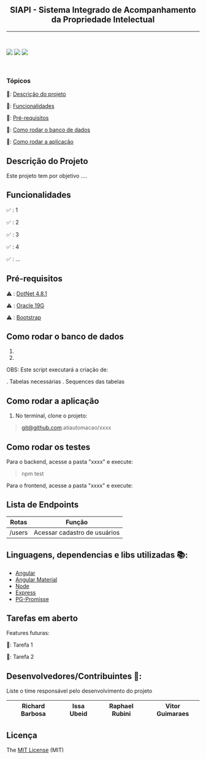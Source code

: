 ﻿<h2 align='center'>SIAPI - Sistema Integrado de Acompanhamento da Propriedade Intelectual</h2>

--------------------------------------------------------------------------
<br>
<p>
  <img src="https://img.shields.io/static/v1?label=angular&message=framework&color=blue&style=for-the-badge&logo=ANGULAR"/>
  <img src="https://img.shields.io/static/v1?label=nodejs&message=framework&color=grenn&style=for-the-badge&logo=NPM"/>
  <img src="http://img.shields.io/static/v1?label=STATUS&message=EM%20DESENVOLVIMENTO&color=orange&style=for-the-badge"/>
</p>
<br>
<h3> Tópicos</h3>

🔹: [Descrição do projeto](#descrição-do-projeto)

🔹: [Funcionalidades](#funcionalidades)

🔹: [Pré-requisitos](#pré-requisitos)

🔹: [Como rodar o banco de dados](#como-rodar-o-banco-de-dados)

🔹: [Como rodar a aplicação](#como-rodar-a-aplicação-arrow_forward)

## Descrição do Projeto
<p>
  Este projeto tem por objetivo ....
</p>

## Funcionalidades

✅ : 1

✅ : 2

✅ : 3

✅ : 4

✅ : ...

## Pré-requisitos
⚠️ : [DotNet 4.8.1]()

⚠️ : [Oracle 19G]()

⚠️ : [Bootstrap ]()

## Como rodar o banco de dados

1) 
2) 

OBS: Este script executará a criação de:

. Tabelas necessárias
. Sequences das tabelas

## Como rodar a aplicação

1) No terminal, clone o projeto:

> git@github.com:atiautomacao/xxxx



## Como rodar os testes

Para o backend, acesse a pasta "xxxx" e execute:
> npm test

Para o frontend, acesse a pasta "xxxx" e execute:
> 

## Lista de Endpoints

|     Rotas     |                  Função                  |
|:-------------:|:----------------------------------------:|
|    /users     |       Acessar cadastro de usuários       |



## Linguagens, dependencias e libs utilizadas 📚:
- [Angular](https://angular.io/)
- [Angular Material](https://material.angular.io/)
- [Node](https://nodejs.org/en/)
- [Express](https://expressjs.com/pt-br/)
- [PG-Promisse](https://www.npmjs.com/package/pg-promise)

## Tarefas em aberto
Features futuras:

📝: Tarefa 1

📝: Tarefa 2

## Desenvolvedores/Contribuintes 🔨:
Liste o time responsável pelo desenvolvimento do projeto

| Richard Barbosa | Issa Ubeid | Raphael Rubini | Vitor Guimaraes |
|:-------:|:-------:|:-------:|:-------:|

## Licença
The [MIT License]() (MIT)
